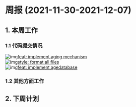 # 周报 (2021-11-30-2021-12-07)
## 1. 本周工作
### 1.1 代码提交情况
![img](https://img.shields.io/static/v1?label=commit&message=ea6e55e8&color=brightgreen)[feat: implement aging mechanism](http://10.134.180.201/TangJiaMing/ndnnewprotocol/-/commit/ea6e55e8282b74bd0a3ec05a61e93507c4e19a0c)<br>
![img](https://img.shields.io/static/v1?label=commit&message=04ad8786&color=brightgreen)[style: format all files](http://10.134.180.201/TangJiaMing/ndnnewprotocol/-/commit/04ad87866066696115494a9a286d45a83a5bf84a)<br>
![img](https://img.shields.io/static/v1?label=commit&message=b839acf1&color=brightgreen)[feat: implement agedatabase](http://10.134.180.201/TangJiaMing/ndnnewprotocol/-/commit/b839acf198038bcc85d1001732624ef123219732)<br>


### 1.2 其他方面工作
## 2. 下周计划 